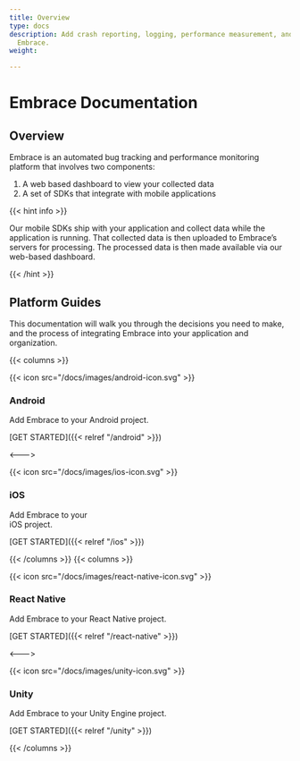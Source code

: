 ```yaml
---
title: Overview
type: docs
description: Add crash reporting, logging, performance measurement, and more with
  Embrace.
weight: 

---
```

# Embrace Documentation

## Overview

Embrace is an automated bug tracking and performance monitoring platform that involves two components:

1. A web based dashboard to view your collected data
2. A set of SDKs that integrate with mobile applications

{{< hint info >}}

Our mobile SDKs ship with your application and collect data while the
application is running. That collected data is then uploaded to Embrace’s
servers for processing. The processed data is then made available via our
web-based dashboard.

{{< /hint >}}

## Platform Guides

This documentation will walk you through the decisions you need to make, and the
process of integrating Embrace into your application and organization.

{{< columns >}}

{{< icon src="/docs/images/android-icon.svg" >}}

### **Android**

Add Embrace to your Android project.

[GET STARTED]({{< relref "/android" >}})

<--->

{{< icon src="/docs/images/ios-icon.svg" >}}

### **iOS**

Add Embrace to your  
iOS project.

[GET STARTED]({{< relref "/ios" >}})

{{< /columns >}}
{{< columns >}}

{{< icon src="/docs/images/react-native-icon.svg" >}}

### **React Native**

Add Embrace to your React Native project.

[GET STARTED]({{< relref "/react-native" >}})

<--->

{{< icon src="/docs/images/unity-icon.svg" >}}

### **Unity**

Add Embrace to your Unity Engine project.

[GET STARTED]({{< relref "/unity" >}})

{{< /columns >}}